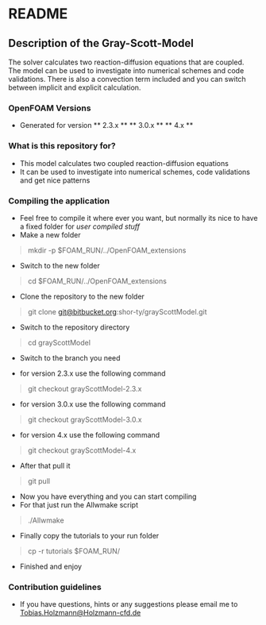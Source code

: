 # README #

## Description of the Gray-Scott-Model

The solver calculates two reaction-diffusion equations that are coupled. The model can be used to investigate into numerical schemes and code validations. There is also a convection term included and you can switch between implicit and explicit calculation.

### OpenFOAM Versions ###
* Generated for version 
** 2.3.x **
** 3.0.x **
** 4.x **

### What is this repository for? ###
* This model calculates two coupled reaction-diffusion equations
* It can be used to investigate into numerical schemes, code validations and get nice patterns


### Compiling the application ###
* Feel free to compile it where ever you want, but normally its nice to have a fixed folder for _user compiled stuff_
* Make a new folder
> mkdir -p $FOAM_RUN/../OpenFOAM_extensions
* Switch to the new folder
> cd $FOAM_RUN/../OpenFOAM_extensions
* Clone the repository to the new folder
> git clone git@bitbucket.org:shor-ty/grayScottModel.git
* Switch to the repository directory
> cd grayScottModel 
* Switch to the branch you need

* for version 2.3.x use the following command
> git checkout grayScottModel-2.3.x
* for version 3.0.x use the following command
> git checkout grayScottModel-3.0.x
* for version 4.x use the following command
> git checkout grayScottModel-4.x
* After that pull it
> git pull
* Now you have everything and you can start compiling
* For that just run the Allwmake script
> ./Allwmake
* Finally copy the tutorials to your run folder
> cp -r tutorials $FOAM_RUN/
* Finished and enjoy

### Contribution guidelines ###
* If you have questions, hints or any suggestions please email me to Tobias.Holzmann@Holzmann-cfd.de
